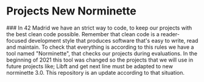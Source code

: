 # Projects New Norminette
### In 42 Madrid we have an strict way to code, to keep our projects with the best clean code possible. Remember that clean code is a reader-focused development style that produces software that's easy to write, read and maintain. To check that everything is according to this rules we have a tool named "Norminette", that checks our projects during evaluations. In the beginning of 2021 this tool was changed so the projects that we will use in future projects like; Libft and get next line must be adapted to new norminette 3.0. This repository is an update according to that situation.
